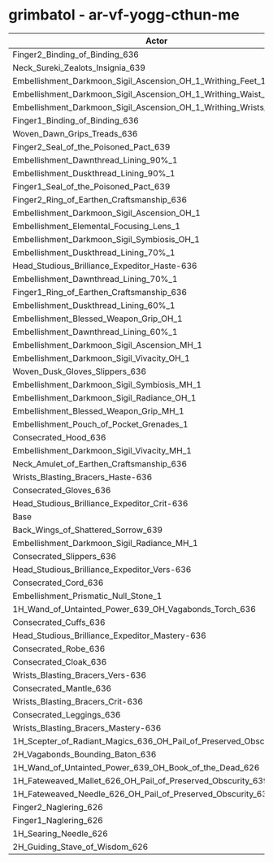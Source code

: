 # grimbatol - ar-vf-yogg-cthun-me
| Actor | DPS | Increase |
|---|:---:|:---:|
|Finger2_Binding_of_Binding_636|2010341|1.50%|
|Neck_Sureki_Zealots_Insignia_639|2009815|1.47%|
|Embellishment_Darkmoon_Sigil_Ascension_OH_1_Writhing_Feet_1|2006801|1.32%|
|Embellishment_Darkmoon_Sigil_Ascension_OH_1_Writhing_Waist_1|2005972|1.28%|
|Embellishment_Darkmoon_Sigil_Ascension_OH_1_Writhing_Wrists_1|2005282|1.24%|
|Finger1_Binding_of_Binding_636|2004533|1.20%|
|Woven_Dawn_Grips_Treads_636|2002744|1.11%|
|Finger2_Seal_of_the_Poisoned_Pact_639|2000560|1.00%|
|Embellishment_Dawnthread_Lining_90%_1|1995269|0.74%|
|Embellishment_Duskthread_Lining_90%_1|1994342|0.69%|
|Finger1_Seal_of_the_Poisoned_Pact_639|1994340|0.69%|
|Finger2_Ring_of_Earthen_Craftsmanship_636|1993694|0.66%|
|Embellishment_Darkmoon_Sigil_Ascension_OH_1|1992984|0.62%|
|Embellishment_Elemental_Focusing_Lens_1|1992335|0.59%|
|Embellishment_Darkmoon_Sigil_Symbiosis_OH_1|1992142|0.58%|
|Embellishment_Duskthread_Lining_70%_1|1991432|0.54%|
|Head_Studious_Brilliance_Expeditor_Haste-636|1990862|0.51%|
|Embellishment_Dawnthread_Lining_70%_1|1990608|0.50%|
|Finger1_Ring_of_Earthen_Craftsmanship_636|1990045|0.47%|
|Embellishment_Duskthread_Lining_60%_1|1988971|0.42%|
|Embellishment_Blessed_Weapon_Grip_OH_1|1988896|0.41%|
|Embellishment_Dawnthread_Lining_60%_1|1988748|0.41%|
|Embellishment_Darkmoon_Sigil_Ascension_MH_1|1988451|0.39%|
|Embellishment_Darkmoon_Sigil_Vivacity_OH_1|1988128|0.38%|
|Woven_Dusk_Gloves_Slippers_636|1987711|0.35%|
|Embellishment_Darkmoon_Sigil_Symbiosis_MH_1|1987305|0.33%|
|Embellishment_Darkmoon_Sigil_Radiance_OH_1|1986095|0.27%|
|Embellishment_Blessed_Weapon_Grip_MH_1|1984477|0.19%|
|Embellishment_Pouch_of_Pocket_Grenades_1|1984216|0.18%|
|Consecrated_Hood_636|1984206|0.18%|
|Embellishment_Darkmoon_Sigil_Vivacity_MH_1|1983842|0.16%|
|Neck_Amulet_of_Earthen_Craftsmanship_636|1983095|0.12%|
|Wrists_Blasting_Bracers_Haste-636|1982650|0.10%|
|Consecrated_Gloves_636|1981833|0.06%|
|Head_Studious_Brilliance_Expeditor_Crit-636|1981655|0.05%|
|Base|1980690|0.00%|
|Back_Wings_of_Shattered_Sorrow_639|1980539|-0.01%|
|Embellishment_Darkmoon_Sigil_Radiance_MH_1|1980392|-0.02%|
|Consecrated_Slippers_636|1979851|-0.04%|
|Head_Studious_Brilliance_Expeditor_Vers-636|1979741|-0.05%|
|Consecrated_Cord_636|1979694|-0.05%|
|Embellishment_Prismatic_Null_Stone_1|1979457|-0.06%|
|1H_Wand_of_Untainted_Power_639_OH_Vagabonds_Torch_636|1979353|-0.07%|
|Consecrated_Cuffs_636|1978831|-0.09%|
|Head_Studious_Brilliance_Expeditor_Mastery-636|1978637|-0.10%|
|Consecrated_Robe_636|1978593|-0.11%|
|Consecrated_Cloak_636|1978353|-0.12%|
|Wrists_Blasting_Bracers_Vers-636|1978070|-0.13%|
|Consecrated_Mantle_636|1977963|-0.14%|
|Wrists_Blasting_Bracers_Crit-636|1977358|-0.17%|
|Consecrated_Leggings_636|1976945|-0.19%|
|Wrists_Blasting_Bracers_Mastery-636|1975564|-0.26%|
|1H_Scepter_of_Radiant_Magics_636_OH_Pail_of_Preserved_Obscurity_639|1974483|-0.31%|
|2H_Vagabonds_Bounding_Baton_636|1970988|-0.49%|
|1H_Wand_of_Untainted_Power_639_OH_Book_of_the_Dead_626|1967327|-0.67%|
|1H_Fateweaved_Mallet_626_OH_Pail_of_Preserved_Obscurity_639|1958992|-1.10%|
|1H_Fateweaved_Needle_626_OH_Pail_of_Preserved_Obscurity_639|1958746|-1.11%|
|Finger2_Naglering_626|1826713|-7.77%|
|Finger1_Naglering_626|1823629|-7.93%|
|1H_Searing_Needle_626|1517087|-23.41%|
|2H_Guiding_Stave_of_Wisdom_626|1517023|-23.41%|
